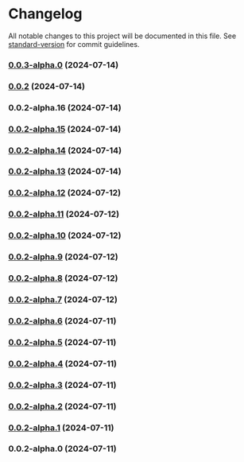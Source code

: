 # Changelog

All notable changes to this project will be documented in this file. See [standard-version](https://github.com/conventional-changelog/standard-version) for commit guidelines.

### [0.0.3-alpha.0](https://github.com/acrool/acrool-react-block/compare/v0.0.2...v0.0.3-alpha.0) (2024-07-14)

### [0.0.2](https://github.com/acrool/acrool-react-block/compare/v0.0.2-alpha.16...v0.0.2) (2024-07-14)

### 0.0.2-alpha.16 (2024-07-14)

### [0.0.2-alpha.15](https://github.com/acrool/acrool-react-block/compare/v0.0.2-alpha.14...v0.0.2-alpha.15) (2024-07-14)

### [0.0.2-alpha.14](https://github.com/acrool/acrool-react-block/compare/v0.0.2-alpha.13...v0.0.2-alpha.14) (2024-07-14)

### [0.0.2-alpha.13](https://github.com/acrool/acrool-react-block/compare/v0.0.2-alpha.12...v0.0.2-alpha.13) (2024-07-14)

### [0.0.2-alpha.12](https://github.com/acrool/acrool-react-block/compare/v0.0.2-alpha.11...v0.0.2-alpha.12) (2024-07-12)

### [0.0.2-alpha.11](https://github.com/acrool/acrool-react-block/compare/v0.0.2-alpha.10...v0.0.2-alpha.11) (2024-07-12)

### [0.0.2-alpha.10](https://github.com/acrool/acrool-react-block/compare/v0.0.2-alpha.9...v0.0.2-alpha.10) (2024-07-12)

### [0.0.2-alpha.9](https://github.com/acrool/acrool-react-block/compare/v0.0.2-alpha.8...v0.0.2-alpha.9) (2024-07-12)

### [0.0.2-alpha.8](https://github.com/acrool/acrool-react-block/compare/v0.0.2-alpha.7...v0.0.2-alpha.8) (2024-07-12)

### [0.0.2-alpha.7](https://github.com/acrool/acrool-react-block/compare/v0.0.2-alpha.6...v0.0.2-alpha.7) (2024-07-12)

### [0.0.2-alpha.6](https://github.com/acrool/acrool-react-block/compare/v0.0.2-alpha.5...v0.0.2-alpha.6) (2024-07-11)

### [0.0.2-alpha.5](https://github.com/acrool/acrool-react-block/compare/v0.0.2-alpha.4...v0.0.2-alpha.5) (2024-07-11)

### [0.0.2-alpha.4](https://github.com/acrool/acrool-react-block/compare/v0.0.2-alpha.3...v0.0.2-alpha.4) (2024-07-11)

### [0.0.2-alpha.3](https://github.com/acrool/acrool-react-block/compare/v0.0.2-alpha.2...v0.0.2-alpha.3) (2024-07-11)

### [0.0.2-alpha.2](https://github.com/acrool/acrool-react-block/compare/v0.0.2-alpha.1...v0.0.2-alpha.2) (2024-07-11)

### [0.0.2-alpha.1](https://github.com/acrool/acrool-react-block/compare/v0.0.2-alpha.0...v0.0.2-alpha.1) (2024-07-11)

### 0.0.2-alpha.0 (2024-07-11)
